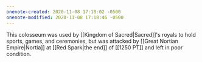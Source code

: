 ```yaml
---
onenote-created: 2020-11-08 17:18:02 -0500
onenote-modified: 2020-11-08 17:18:46 -0500
---
```


This colosseum was used by [[Kingdom of Sacred|Sacred]]'s royals to hold sports, games, and ceremonies, but was attacked by [[Great Nortian Empire|Nortia]] at [[Red Spark|the end]] of [[1250 PT]] and left in poor condition.
